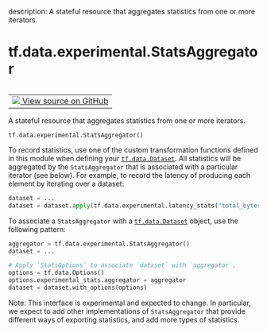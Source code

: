 description: A stateful resource that aggregates statistics from one or more iterators.

<div itemscope itemtype="http://developers.google.com/ReferenceObject">
<meta itemprop="name" content="tf.data.experimental.StatsAggregator" />
<meta itemprop="path" content="Stable" />
<meta itemprop="property" content="__init__"/>
</div>

# tf.data.experimental.StatsAggregator

<!-- Insert buttons and diff -->

<table class="tfo-notebook-buttons tfo-api nocontent" align="left">
<td>
  <a target="_blank" href="https://github.com/tensorflow/tensorflow/blob/r2.3/tensorflow/python/data/experimental/ops/stats_aggregator.py#L31-L78">
    <img src="https://www.tensorflow.org/images/GitHub-Mark-32px.png" />
    View source on GitHub
  </a>
</td>
</table>



A stateful resource that aggregates statistics from one or more iterators.

<pre class="devsite-click-to-copy prettyprint lang-py tfo-signature-link">
<code>tf.data.experimental.StatsAggregator()
</code></pre>



<!-- Placeholder for "Used in" -->

To record statistics, use one of the custom transformation functions defined
in this module when defining your <a href="../../../tf/data/Dataset.md"><code>tf.data.Dataset</code></a>. All statistics will be
aggregated by the `StatsAggregator` that is associated with a particular
iterator (see below). For example, to record the latency of producing each
element by iterating over a dataset:

```python
dataset = ...
dataset = dataset.apply(tf.data.experimental.latency_stats("total_bytes"))
```

To associate a `StatsAggregator` with a <a href="../../../tf/data/Dataset.md"><code>tf.data.Dataset</code></a> object, use
the following pattern:

```python
aggregator = tf.data.experimental.StatsAggregator()
dataset = ...

# Apply `StatsOptions` to associate `dataset` with `aggregator`.
options = tf.data.Options()
options.experimental_stats.aggregator = aggregator
dataset = dataset.with_options(options)
```

Note: This interface is experimental and expected to change. In particular,
we expect to add other implementations of `StatsAggregator` that provide
different ways of exporting statistics, and add more types of statistics.


